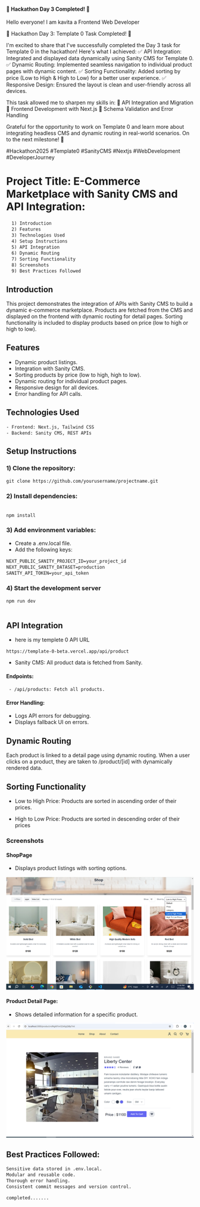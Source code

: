 
#### 🌟 Hackathon Day 3 Completed! 🌟
Hello everyone! I am kavita a Frontend Web Developer


🚀 Hackathon Day 3: Template 0 Task Completed! 🚀

I'm excited to share that I've successfully completed the Day 3 task for Template 0 in the hackathon! Here's what I achieved:
✅ API Integration: Integrated and displayed data dynamically using Sanity CMS for Template 0.
✅ Dynamic Routing: Implemented seamless navigation to individual product pages with dynamic content.
✅ Sorting Functionality: Added sorting by price (Low to High & High to Low) for a better user experience.
✅ Responsive Design: Ensured the layout is clean and user-friendly across all devices.

This task allowed me to sharpen my skills in:
🔗 API Integration and Migration
🔗 Frontend Development with Next.js
🔗 Schema Validation and Error Handling


Grateful for the opportunity to work on Template 0 and learn more about integrating headless CMS and dynamic routing in real-world scenarios. On to the next milestone! 🎉

#Hackathon2025 #Template0 #SanityCMS #Nextjs #WebDevelopment #DeveloperJourney


# Project Title: E-Commerce Marketplace with Sanity CMS and API Integration:
```
  1) Introduction
  2) Features
  3) Technologies Used
  4) Setup Instructions
  5) API Integration
  6) Dynamic Routing
  7) Sorting Functionality
  8) Screenshots
  9) Best Practices Followed

```


## Introduction
This project demonstrates the integration of APIs with Sanity CMS to build a dynamic e-commerce marketplace. Products are fetched from the CMS and displayed on the frontend with dynamic routing for detail pages. Sorting functionality is included to display products based on price (low to high or high to low).




## Features

- Dynamic product listings.
 - Integration with Sanity CMS.
- Sorting products by price (low to high, high to low).
- Dynamic routing for individual product pages.
- Responsive design for all devices.
- Error handling for API calls.







## Technologies Used
```
- Frontend: Next.js, Tailwind CSS
- Backend: Sanity CMS, REST APIs

```
## Setup Instructions
### 1) Clone the repository:
```
git clone https://github.com/yourusername/projectname.git

```

### 2) Install dependencies:

```

npm install

```


### 3) Add environment variables:
- Create a .env.local file.
- Add the following keys:

```
NEXT_PUBLIC_SANITY_PROJECT_ID=your_project_id
NEXT_PUBLIC_SANITY_DATASET=production
SANITY_API_TOKEN=your_api_token

```







### 4) Start the development server

```
npm run dev


```

## API Integration
- here is my templete 0 API URL

```
https://template-0-beta.vercel.app/api/product

```
- Sanity CMS: All product data is fetched from Sanity.

#### Endpoints:
     - /api/products: Fetch all products.


 #### Error Handling:
- Logs API errors for debugging.
 - Displays fallback UI on errors.    


## Dynamic Routing

Each product is linked to a detail page using dynamic routing. When a user clicks on a product, they are taken to /product/[id] with dynamically rendered data.


## Sorting Functionality

- Low to High Price: Products are sorted in ascending order of their prices.


- High to Low Price: Products are sorted in descending order of their prices


### Screenshots

####  ShopPage
- Displays product listings with sorting options.

![App Screenshot](./public/shopPage.PNG)

#### Product Detail Page:
- Shows detailed information for a specific product.


![App Screenshot](./public/dynamicRounting.PNG)





## Best Practices Followed: 


```
Sensitive data stored in .env.local.
Modular and reusable code.
Thorough error handling.
Consistent commit messages and version control.

```

```
completed.......
```